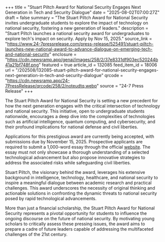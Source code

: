 +++
title = "Stuart Piltch Award for National Security Engages Next Generation in Tech and Security Dialogue"
date = "2025-08-02T07:00:27Z"
draft = false
summary = "The Stuart Piltch Award for National Security invites undergraduate students to explore the impact of technology on national security, fostering a new generation of leaders."
description = "Stuart Piltch launches a national security award for undergraduates to explore tech's impact on security. Apply by Nov 15, 2025."
source_link = "https://www.24-7pressrelease.com/press-release/525491/stuart-piltch-launches-new-national-award-to-advance-dialogue-on-emerging-tech-and-national-security"
enclosure = "https://cdn.newsramp.app/genai/images/258/2/37e8331df903ec520244b41a21bf748f.png"
featured = true
article_id = 132085
feed_item_id = 18006
url = "/202508/132085-stuart-piltch-award-for-national-security-engages-next-generation-in-tech-and-security-dialogue"
qrcode = "https://cdn.newsramp.app/24-7PressRelease/qrcode/258/2/noteudtq.webp"
source = "24-7 Press Release"
+++

<p>The Stuart Piltch Award for National Security is setting a new precedent for how the next generation engages with the critical intersection of technology and national security. This initiative, open to undergraduate students nationwide, encourages a deep dive into the complexities of technologies such as artificial intelligence, quantum computing, and cybersecurity, and their profound implications for national defense and civil liberties.</p><p>Applications for this prestigious award are currently being accepted, with submissions due by November 15, 2025. Prospective applicants are required to submit a 1,000-word essay through the official <a href='https://stuartpiltchaward.com/' rel='nofollow' target='_blank'>website</a>. The essay must not only showcase a thorough understanding of a selected technological advancement but also propose innovative strategies to address the associated risks while safeguarding civil liberties.</p><p>Stuart Piltch, the visionary behind the award, leverages his extensive background in intelligence, technology, healthcare, and national security to inspire a meaningful dialogue between academic research and practical challenges. This award underscores the necessity of original thinking and actionable solutions in confronting the dynamic threats to national security posed by rapid technological advancements.</p><p>More than just a financial scholarship, the Stuart Piltch Award for National Security represents a pivotal opportunity for students to influence the ongoing discourse on the future of national security. By motivating young scholars to critically assess these pressing issues, the award aims to prepare a cadre of future leaders capable of addressing the multifaceted challenges of the 21st century.</p>